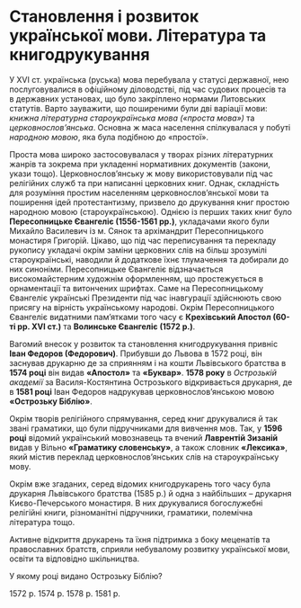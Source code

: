 # Становлення і розвиток української мови. Література та книгодрукування

У XVI ст. українська (руська) мова перебувала у статусі державної, нею послуговувалися в офіційному діловодстві, під час судових процесів та в державних установах, що було закріплено нормами Литовських статутів. Варто зауважити, що поширеними були дві варіації  мови: *книжна літературна староукраїнська мова («проста мова»)* та *церковнослов’янська*. Основна ж маса населення спілкувалася у побуті *народною мовою*, яка була подібною до «простої». 

Проста мова широко застосовувалася у творах різних літературних жанрів та зокрема при укладенні нормативних документів (закони, укази тощо). Церковнослов’янську ж мову використовували під час релігійних служб та при написанні церковних книг. Однак, складність для розуміння простим населенням церковнослов’янської мови та поширення ідей протестантизму, призвело до друкування книг простою народною мовою (староукраїнською). Однією із перших таких книг було **Пересопницьке Євангеліє (1556-1561 рр.)**, укладачами якого були  Михайло Василевич із м. Сянок та архімандрит Пересопницького монастиря Григорій. Цікаво, що під час переписування та перекладу рукопису укладачі окрім заміни церковних слів на більш зрозумілі староукраїнські, наводили й додаткове їхнє тлумачення та добирали до них синоніми. Пересопницьке Євангеліє відзначається високомайстерним художнім оформленням, що простежується в орнаментації та витончених шрифтах. Саме на Пересопницькому Євангеліє українські Президенти під час інавгурації здійснюють свою присягу на вірність українському народові. Окрім Пересопницького Євангеліє видатними пам’ятками того часу є **Крехівський Апостол (60-ті рр. XVI ст.)** та **Волинське Євангеліє (1572 р.)**.

Вагомий внесок у розвиток та становлення книгодрукування привніс **Іван Федоров (Федорович)**. Прибувши до Львова в 1572 році, він заснував друкарню де за сприянням і на кошти Львівського братства в **1574 році** він видав **«Апостол»** та **«Буквар»**.  **1578 року** в *Острозькій академії* за Василя-Костянтина Острозького відкривається друкарня, де в **1581 році** Іван Федоров надрукував церковнослов’янською мовою **«Острозьку Біблію»**.

Окрім творів релігійного спрямування, серед книг друкувалися й так звані граматики, що були підручниками для вивчення мов. Так, у **1596 році** відомий український мовознавець та вчений **Лаврентій Зизаній** видав у Вільно **«Граматику словенську»**, а також словник **«Лексика»**, який містив переклад церковнослов’янських слів на староукраїнську мову.

Окрім вже згаданих, серед відомих книгодрукарень того часу була друкарня Львівського братства (1585 р.) й одна з найбільших – друкарня Києво-Печерського монастиря. В них друкувалися богослужебні релігійні книги, різноманітні підручники, граматики, полемічна література тощо. 

Активне відкриття друкарень та їхня підтримка з боку меценатів та православних братств, сприяли небувалому розвитку української мови, освіти та відповідно шкільництва. 

<quiz>
<question>
  <p>У якому році видано Острозьку Біблію?</p>
        <answer>1572 р.</answer>
  <answer>1574 р.</answer>
        <answer correct>1578 р.</answer>
  <answer correct>1581 р.</answer>
</question>
</quiz>